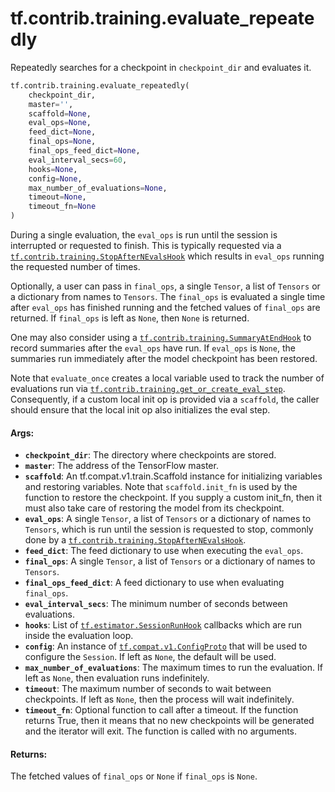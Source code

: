 <div itemscope itemtype="http://developers.google.com/ReferenceObject">
<meta itemprop="name" content="tf.contrib.training.evaluate_repeatedly" />
<meta itemprop="path" content="Stable" />
</div>

# tf.contrib.training.evaluate_repeatedly

Repeatedly searches for a checkpoint in `checkpoint_dir` and evaluates it.

``` python
tf.contrib.training.evaluate_repeatedly(
    checkpoint_dir,
    master='',
    scaffold=None,
    eval_ops=None,
    feed_dict=None,
    final_ops=None,
    final_ops_feed_dict=None,
    eval_interval_secs=60,
    hooks=None,
    config=None,
    max_number_of_evaluations=None,
    timeout=None,
    timeout_fn=None
)
```

<!-- Placeholder for "Used in" -->

During a single evaluation, the `eval_ops` is run until the session is
interrupted or requested to finish. This is typically requested via a
<a href="../../../tf/contrib/training/StopAfterNEvalsHook.md"><code>tf.contrib.training.StopAfterNEvalsHook</code></a> which results in `eval_ops` running
the requested number of times.

Optionally, a user can pass in `final_ops`, a single `Tensor`, a list of
`Tensors` or a dictionary from names to `Tensors`. The `final_ops` is
evaluated a single time after `eval_ops` has finished running and the fetched
values of `final_ops` are returned. If `final_ops` is left as `None`, then
`None` is returned.

One may also consider using a <a href="../../../tf/contrib/training/SummaryAtEndHook.md"><code>tf.contrib.training.SummaryAtEndHook</code></a> to record
summaries after the `eval_ops` have run. If `eval_ops` is `None`, the
summaries run immediately after the model checkpoint has been restored.

Note that `evaluate_once` creates a local variable used to track the number of
evaluations run via <a href="../../../tf/contrib/training/get_or_create_eval_step.md"><code>tf.contrib.training.get_or_create_eval_step</code></a>.
Consequently, if a custom local init op is provided via a `scaffold`, the
caller should ensure that the local init op also initializes the eval step.

#### Args:


* <b>`checkpoint_dir`</b>: The directory where checkpoints are stored.
* <b>`master`</b>: The address of the TensorFlow master.
* <b>`scaffold`</b>: An tf.compat.v1.train.Scaffold instance for initializing variables
  and restoring variables. Note that `scaffold.init_fn` is used by the
  function to restore the checkpoint. If you supply a custom init_fn, then
  it must also take care of restoring the model from its checkpoint.
* <b>`eval_ops`</b>: A single `Tensor`, a list of `Tensors` or a dictionary of names to
  `Tensors`, which is run until the session is requested to stop, commonly
  done by a <a href="../../../tf/contrib/training/StopAfterNEvalsHook.md"><code>tf.contrib.training.StopAfterNEvalsHook</code></a>.
* <b>`feed_dict`</b>: The feed dictionary to use when executing the `eval_ops`.
* <b>`final_ops`</b>: A single `Tensor`, a list of `Tensors` or a dictionary of names
  to `Tensors`.
* <b>`final_ops_feed_dict`</b>: A feed dictionary to use when evaluating `final_ops`.
* <b>`eval_interval_secs`</b>: The minimum number of seconds between evaluations.
* <b>`hooks`</b>: List of <a href="../../../tf/train/SessionRunHook.md"><code>tf.estimator.SessionRunHook</code></a> callbacks which are run inside
  the evaluation loop.
* <b>`config`</b>: An instance of <a href="../../../tf/ConfigProto.md"><code>tf.compat.v1.ConfigProto</code></a> that will be used to
  configure the `Session`. If left as `None`, the default will be used.
* <b>`max_number_of_evaluations`</b>: The maximum times to run the evaluation. If left
  as `None`, then evaluation runs indefinitely.
* <b>`timeout`</b>: The maximum number of seconds to wait between checkpoints. If left
  as `None`, then the process will wait indefinitely.
* <b>`timeout_fn`</b>: Optional function to call after a timeout.  If the function
  returns True, then it means that no new checkpoints will be generated and
  the iterator will exit.  The function is called with no arguments.


#### Returns:

The fetched values of `final_ops` or `None` if `final_ops` is `None`.
